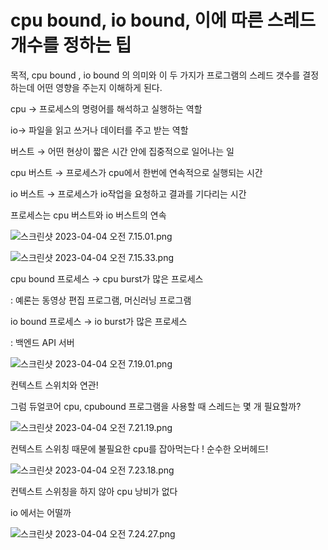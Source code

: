 # cpu bound, io bound, 이에 따른 스레드 개수를 정하는 팁

목적, cpu bound , io bound 의 의미와 이 두 가지가 프로그램의 스레드 갯수를 결정하는데 어떤 영향을 주는지 이해하게 된다.

cpu → 프로세스의 명령어를 해석하고 실행하는 역할

io→ 파일을 읽고 쓰거나 데이터를 주고 받는 역할

버스트 → 어떤 현상이 짧은 시간 안에 집중적으로 일어나는 일

cpu 버스트 → 프로세스가 cpu에서 한번에 연속적으로 실행되는 시간

io  버스트 → 프로세스가 io작업을 요청하고 결과를 기다리는 시간

프로세스는 cpu 버스트와 io 버스트의 연속

![스크린샷 2023-04-04 오전 7.15.01.png](cpu%20bound,%20io%20bound,%20%E1%84%8B%E1%85%B5%E1%84%8B%E1%85%A6%20%E1%84%84%E1%85%A1%E1%84%85%E1%85%B3%E1%86%AB%20%E1%84%89%E1%85%B3%E1%84%85%E1%85%A6%E1%84%83%E1%85%B3%20%E1%84%80%E1%85%A2%E1%84%89%E1%85%AE%E1%84%85%E1%85%B3%E1%86%AF%20%E1%84%8C%E1%85%A5%E1%86%BC%20972122c3124c4121b8305d45f493768c/%25E1%2584%2589%25E1%2585%25B3%25E1%2584%258F%25E1%2585%25B3%25E1%2584%2585%25E1%2585%25B5%25E1%2586%25AB%25E1%2584%2589%25E1%2585%25A3%25E1%2586%25BA_2023-04-04_%25E1%2584%258B%25E1%2585%25A9%25E1%2584%258C%25E1%2585%25A5%25E1%2586%25AB_7.15.01.png)

![스크린샷 2023-04-04 오전 7.15.33.png](cpu%20bound,%20io%20bound,%20%E1%84%8B%E1%85%B5%E1%84%8B%E1%85%A6%20%E1%84%84%E1%85%A1%E1%84%85%E1%85%B3%E1%86%AB%20%E1%84%89%E1%85%B3%E1%84%85%E1%85%A6%E1%84%83%E1%85%B3%20%E1%84%80%E1%85%A2%E1%84%89%E1%85%AE%E1%84%85%E1%85%B3%E1%86%AF%20%E1%84%8C%E1%85%A5%E1%86%BC%20972122c3124c4121b8305d45f493768c/%25E1%2584%2589%25E1%2585%25B3%25E1%2584%258F%25E1%2585%25B3%25E1%2584%2585%25E1%2585%25B5%25E1%2586%25AB%25E1%2584%2589%25E1%2585%25A3%25E1%2586%25BA_2023-04-04_%25E1%2584%258B%25E1%2585%25A9%25E1%2584%258C%25E1%2585%25A5%25E1%2586%25AB_7.15.33.png)

cpu bound 프로세스 → cpu burst가 많은 프로세스

: 예론는 동영상 편집 프로그램, 머신러닝 프로그램

io bound 프로세스 → io burst가 많은 프로세스

: 백엔드 API 서버

![스크린샷 2023-04-04 오전 7.19.01.png](cpu%20bound,%20io%20bound,%20%E1%84%8B%E1%85%B5%E1%84%8B%E1%85%A6%20%E1%84%84%E1%85%A1%E1%84%85%E1%85%B3%E1%86%AB%20%E1%84%89%E1%85%B3%E1%84%85%E1%85%A6%E1%84%83%E1%85%B3%20%E1%84%80%E1%85%A2%E1%84%89%E1%85%AE%E1%84%85%E1%85%B3%E1%86%AF%20%E1%84%8C%E1%85%A5%E1%86%BC%20972122c3124c4121b8305d45f493768c/%25E1%2584%2589%25E1%2585%25B3%25E1%2584%258F%25E1%2585%25B3%25E1%2584%2585%25E1%2585%25B5%25E1%2586%25AB%25E1%2584%2589%25E1%2585%25A3%25E1%2586%25BA_2023-04-04_%25E1%2584%258B%25E1%2585%25A9%25E1%2584%258C%25E1%2585%25A5%25E1%2586%25AB_7.19.01.png)

컨텍스트 스위치와 연관!

그럼 듀얼코어 cpu, cpubound 프로그램을 사용할 때 스레드는 몇 개 필요할까?

![스크린샷 2023-04-04 오전 7.21.19.png](cpu%20bound,%20io%20bound,%20%E1%84%8B%E1%85%B5%E1%84%8B%E1%85%A6%20%E1%84%84%E1%85%A1%E1%84%85%E1%85%B3%E1%86%AB%20%E1%84%89%E1%85%B3%E1%84%85%E1%85%A6%E1%84%83%E1%85%B3%20%E1%84%80%E1%85%A2%E1%84%89%E1%85%AE%E1%84%85%E1%85%B3%E1%86%AF%20%E1%84%8C%E1%85%A5%E1%86%BC%20972122c3124c4121b8305d45f493768c/%25E1%2584%2589%25E1%2585%25B3%25E1%2584%258F%25E1%2585%25B3%25E1%2584%2585%25E1%2585%25B5%25E1%2586%25AB%25E1%2584%2589%25E1%2585%25A3%25E1%2586%25BA_2023-04-04_%25E1%2584%258B%25E1%2585%25A9%25E1%2584%258C%25E1%2585%25A5%25E1%2586%25AB_7.21.19.png)

컨텍스트 스위칭 때문에 불필요한 cpu를 잡아먹는다 ! 순수한 오버헤드!

![스크린샷 2023-04-04 오전 7.23.18.png](cpu%20bound,%20io%20bound,%20%E1%84%8B%E1%85%B5%E1%84%8B%E1%85%A6%20%E1%84%84%E1%85%A1%E1%84%85%E1%85%B3%E1%86%AB%20%E1%84%89%E1%85%B3%E1%84%85%E1%85%A6%E1%84%83%E1%85%B3%20%E1%84%80%E1%85%A2%E1%84%89%E1%85%AE%E1%84%85%E1%85%B3%E1%86%AF%20%E1%84%8C%E1%85%A5%E1%86%BC%20972122c3124c4121b8305d45f493768c/%25E1%2584%2589%25E1%2585%25B3%25E1%2584%258F%25E1%2585%25B3%25E1%2584%2585%25E1%2585%25B5%25E1%2586%25AB%25E1%2584%2589%25E1%2585%25A3%25E1%2586%25BA_2023-04-04_%25E1%2584%258B%25E1%2585%25A9%25E1%2584%258C%25E1%2585%25A5%25E1%2586%25AB_7.23.18.png)

컨텍스트 스위칭을 하지 않아 cpu 낭비가 없다

io 에서는 어떨까

![스크린샷 2023-04-04 오전 7.24.27.png](cpu%20bound,%20io%20bound,%20%E1%84%8B%E1%85%B5%E1%84%8B%E1%85%A6%20%E1%84%84%E1%85%A1%E1%84%85%E1%85%B3%E1%86%AB%20%E1%84%89%E1%85%B3%E1%84%85%E1%85%A6%E1%84%83%E1%85%B3%20%E1%84%80%E1%85%A2%E1%84%89%E1%85%AE%E1%84%85%E1%85%B3%E1%86%AF%20%E1%84%8C%E1%85%A5%E1%86%BC%20972122c3124c4121b8305d45f493768c/%25E1%2584%2589%25E1%2585%25B3%25E1%2584%258F%25E1%2585%25B3%25E1%2584%2585%25E1%2585%25B5%25E1%2586%25AB%25E1%2584%2589%25E1%2585%25A3%25E1%2586%25BA_2023-04-04_%25E1%2584%258B%25E1%2585%25A9%25E1%2584%258C%25E1%2585%25A5%25E1%2586%25AB_7.24.27.png)